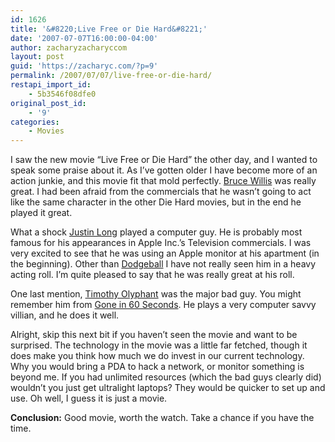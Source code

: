 ```yaml
---
id: 1626
title: '&#8220;Live Free or Die Hard&#8221;'
date: '2007-07-07T16:00:00-04:00'
author: zacharyzacharyccom
layout: post
guid: 'https://zacharyc.com/?p=9'
permalink: /2007/07/07/live-free-or-die-hard/
restapi_import_id:
    - 5b3546f08dfe0
original_post_id:
    - '9'
categories:
    - Movies
---
```


I saw the new movie “Live Free or Die Hard” the other day, and I wanted to speak some praise about it. As I’ve gotten older I have become more of an action junkie, and this movie fit that mold perfectly. [Bruce Willis](http://imdb.com/name/nm0000246/) was really great. I had been afraid from the commercials that he wasn’t going to act like the same character in the other Die Hard movies, but in the end he played it great.

What a shock [Justin Long](http://imdb.com/name/nm0519043/) played a computer guy. He is probably most famous for his appearances in Apple Inc.’s Television commercials. I was very excited to see that he was using an Apple monitor at his apartment (in the beginning). Other than [Dodgeball](http://imdb.com/title/tt0364725/) I have not really seen him in a heavy acting roll. I’m quite pleased to say that he was really great at his roll.

One last mention, [Timothy Olyphant](http://imdb.com/name/nm0648249/) was the major bad guy. You might remember him from <a href="">Gone in 60 Seconds</a>. He plays a very computer savvy villian, and he does it well.

Alright, skip this next bit if you haven’t seen the movie and want to be surprised. The technology in the movie was a little far fetched, though it does make you think how much we do invest in our current technology. Why you would bring a PDA to hack a network, or monitor something is beyond me. If you had unlimited resources (which the bad guys clearly did) wouldn’t you just get ultralight laptops? They would be quicker to set up and use. Oh well, I guess it is just a movie.

**Conclusion:** Good movie, worth the watch. Take a chance if you have the time.